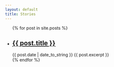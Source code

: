 ```yaml
---
layout: default
title: Stories
---
```

 <ul class="posts">
      {% for post in site.posts %}
        <li>
          <h2><a href="{{ site.baseurl }}{{ post.url }}">{{ post.title }}</a></h2>
          <span class="meta">
            {{ post.date | date_to_string }}
          </span>
          {{ post.excerpt }}
        </li>
      {% endfor %}
    </ul>
